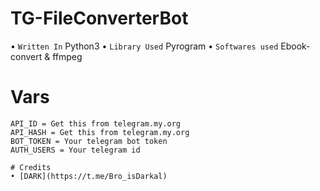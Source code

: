 # TG-FileConverterBot
• `Written In` Python3
• `Library Used` Pyrogram
• `Softwares used` Ebook-convert & ffmpeg 

# Vars
```
API_ID = Get this from telegram.my.org
API_HASH = Get this from telegram.my.org
BOT_TOKEN = Your telegram bot token
AUTH_USERS = Your telegram id

# Credits 
• [DARK](https://t.me/Bro_isDarkal)
